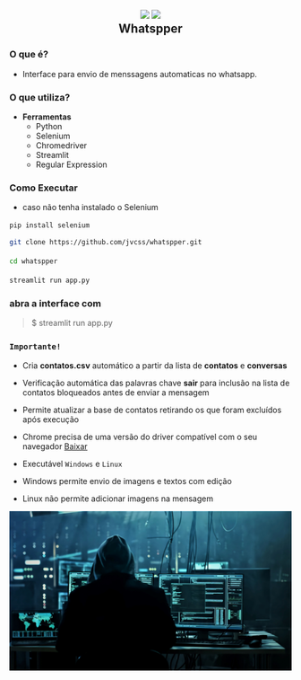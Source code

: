 
<h2 align="center">
  <img src="https://img.icons8.com/dusk/128/000000/whatsapp.png"/>
  <img src="https://img.icons8.com/dusk/128/000000/bot.png"/>
  <br/>
  <b>Whatspper</b>
</h2>

### O que é?

- Interface para envio de menssagens automaticas no whatsapp.

### O que utiliza?

- **Ferramentas**
  - Python
  - Selenium
  - Chromedriver
  - Streamlit
  - Regular Expression

### Como Executar

- caso não tenha instalado o Selenium

`pip install selenium`

```bash
git clone https://github.com/jvcss/whatspper.git

cd whatspper

streamlit run app.py
```
### abra a interface com
> $ streamlit run app.py

### `Importante!`

- Cria **contatos.csv** automático a partir da lista de **contatos** e **conversas**

- Verificação automática das palavras chave **sair** para inclusão na lista de contatos bloqueados antes de enviar a mensagem

- Permite atualizar a base de contatos retirando os que foram excluídos após execução

- Chrome precisa de uma versão do driver compatível com o seu navegador [Baixar](https://chromedriver.chromium.org/downloads)

- Executável `Windows` e `Linux`

- Windows permite envio de imagens e textos com edição

- Linux não permite adicionar imagens na mensagem

![Whatspper](images/plao_fundo_info_whatspper_automation.jpg)